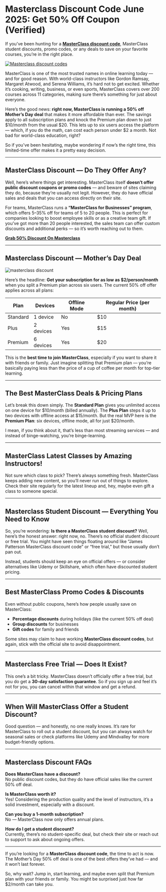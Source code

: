 # Masterclass Discount Code June 2025: Get 50% Off Coupon (Verified)

If you’ve been hunting for a **[MasterClass discount code](https://masterclass.pxf.io/n1dJ5a)**, MasterClass student discounts, promo codes, or any deals to save on your favorite courses, you’re in the right place.

[![Masterclass discount codes](https://github.com/user-attachments/assets/bebcab96-20cb-4ecd-80ad-828d679abcd4)](https://masterclass.pxf.io/n1dJ5a)


MasterClass is one of the most trusted names in online learning today — and for good reason. With world-class instructors like Gordon Ramsay, Margaret Atwood, and Serena Williams, it’s hard not to get excited. Whether it’s cooking, writing, business, or even sports, MasterClass covers over 200 courses across 11 categories, making sure there’s something for just about everyone.

Here’s the good news: **right now, MasterClass is running a 50% off Mother’s Day deal** that makes it more affordable than ever. The savings apply to all subscription plans and knock the Premium plan down to just $10/month from the usual $20. This lets up to six users access the platform — which, if you do the math, can cost each person under $2 a month. Not bad for world-class education, right?

So if you’ve been hesitating, maybe wondering if now’s the right time, this limited-time offer makes it a pretty easy decision.

---

## MasterClass Discount — Do They Offer Any?

Well, here’s where things get interesting. MasterClass itself **doesn’t offer public discount coupons or promo codes** — and beware of sites claiming they do, because they’re usually not legit. However, they do have official sales and deals that you can access directly on their site.

For teams, MasterClass runs a **“MasterClass for Businesses” program**, which offers 5–35% off for teams of 5 to 20 people. This is perfect for companies looking to boost employee skills or as a creative team gift. If you’ve got more than 20 people interested, the sales team can offer custom discounts and additional perks — so it’s worth reaching out to them.

**[Grab 50% Discount On Masterclass](https://masterclass.pxf.io/n1dJ5a)**

---

## Masterclass Discount — Mother’s Day Deal

![masterclass discount](https://github.com/user-attachments/assets/f09aff9c-2a38-40d5-be0f-01a16d511737)


Here’s the headline: **Get your subscription for as low as $2/person/month** when you split a Premium plan across six users. The current 50% off offer applies across all plans:

| Plan       | Devices   | Offline Mode | Regular Price (per month) |
|------------|-----------|--------------|---------------------------|
| Standard   | 1 device  | No           | $10                      |
| Plus       | 2 devices | Yes         | $15                      |
| Premium    | 6 devices | Yes         | $20                      |

This is the **best time to join MasterClass**, especially if you want to share it with friends or family. Just imagine splitting that Premium plan — you’re basically paying less than the price of a cup of coffee per month for top-tier learning.

---

## The Best MasterClass Deals & Pricing Plans

Let’s break this down simply. The **Standard Plan** gives you unlimited access on one device for $10/month (billed annually). The **Plus Plan** steps it up to two devices with offline access at $15/month. But the real MVP here is the **Premium Plan**: six devices, offline mode, all for just $20/month.

I mean, if you think about it, that’s less than most streaming services — and instead of binge-watching, you’re binge-learning.

---

## MasterClass Latest Classes by Amazing Instructors!

Not sure which class to pick? There’s always something fresh. MasterClass keeps adding new content, so you’ll never run out of things to explore. Check their site regularly for the latest lineup and, hey, maybe even gift a class to someone special.

---

## Masterclass Student Discount — Everything You Need to Know

So, you’re wondering: **Is there a MasterClass student discount?** Well, here’s the honest answer: right now, no. There’s no official student discount or free trial. You might have seen things floating around like “James Patterson MasterClass discount code” or “free trial,” but those usually don’t pan out.

Instead, students should keep an eye on official offers — or consider alternatives like Udemy or Skillshare, which often have discounted student pricing.

---

## Best MasterClass Promo Codes & Discounts

Even without public coupons, here’s how people usually save on MasterClass:

- **Percentage discounts** during holidays (like the current 50% off deal)  
- **Group discounts** for businesses  
- **Gift codes** for family and friends

Some sites may claim to have working **MasterClass discount codes**, but again, stick with the official site to avoid disappointment.

---

## Masterclass Free Trial — Does It Exist?

This one’s a bit tricky. MasterClass doesn’t officially offer a free trial, but you do get a **30-day satisfaction guarantee**. So if you sign up and feel it’s not for you, you can cancel within that window and get a refund.

---

## When Will MasterClass Offer a Student Discount?

Good question — and honestly, no one really knows. It’s rare for MasterClass to roll out a student discount, but you can always watch for seasonal sales or check platforms like Udemy and Mindvalley for more budget-friendly options.

---

## Masterclass Discount FAQs

**Does MasterClass have a discount?**  
No public discount codes, but they do have official sales like the current 50% off deal.

**Is MasterClass worth it?**  
Yes! Considering the production quality and the level of instructors, it’s a solid investment, especially with a discount.

**Can you buy a 1-month subscription?**  
No — MasterClass now only offers annual plans.

**How do I get a student discount?**  
Currently, there’s no student-specific deal, but check their site or reach out to support to ask about ongoing offers.

---

If you’re looking for a **MasterClass discount code**, the time to act is now. The Mother’s Day 50% off deal is one of the best offers they’ve had — and it won’t last forever.

So, why wait? Jump in, start learning, and maybe even split that Premium plan with your friends or family. You might be surprised just how far $2/month can take you.
